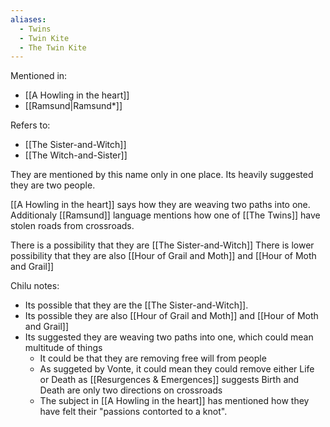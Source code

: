 ```yaml
---
aliases:
  - Twins
  - Twin Kite
  - The Twin Kite
---
```

Mentioned in:
- [[A Howling in the heart]]
- [[Ramsund|Ramsund*]]

Refers to:
- [[The Sister-and-Witch]]
- [[The Witch-and-Sister]]

They are mentioned by this name only in one place. Its heavily suggested they are two people. 

[[A Howling in the heart]] says how they are weaving two paths into one. 
Additionaly [[Ramsund]] language mentions how one of [[The Twins]] have stolen roads from crossroads.

There is a possibility that they are [[The Sister-and-Witch]]
There is lower possibility that they are also [[Hour of Grail and Moth]] and [[Hour of Moth and Grail]]

Chilu notes:
- Its possible that they are the [[The Sister-and-Witch]].
- Its possible they are also [[Hour of Grail and Moth]] and [[Hour of Moth and Grail]]
- Its suggested they are weaving two paths into one, which could mean multitude of things
	- It could be that they are removing free will from people
	- As suggeted by Vonte, it could mean they could remove either Life or Death as [[Resurgences & Emergences]] suggests Birth and Death are only two directions on crossroads
	- The subject in [[A Howling in the heart]] has mentioned how they have felt their "passions contorted to a knot".
